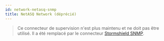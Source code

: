 ```yaml
---
id: network-netasq-snmp
title: NetASQ Network (déprécié)
---
```


> Ce connecteur de supervision n'est plus maintenu et ne doit pas être utilisé. Il a été remplacé par le connecteur [Stormshield SNMP](network-stormshield-snmp.md).
